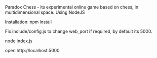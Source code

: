 Paradox Chess - its experimental online game based on chess, in multidimensional space.
Using NodeJS

Installation:
npm install

Fix include/config.js to change web_port if required, by default its 5000.

node index.js

open http://localhost:5000
